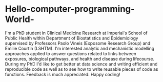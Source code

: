 # Hello-computer-programming-World-
I'm a PhD student in Clinical Medicine Research at Imperial's School of Public Health within Department of Biostatistics and Epidemiology supervised by Professors Paolo Vineis (Exposome Research Group) and Emilie Courtin (LSHTM). I'm interested analytic and mechanistic modelling approaches applied to answer questions related to links between exposures, biological pathways, and health and disease during lifecourse. During my PhD I'd like to get better at data science and writing efficient and reproducible code as well as to see how to write reusable pieces of code as functions. Feedback is much appreciated. Happy coding!
